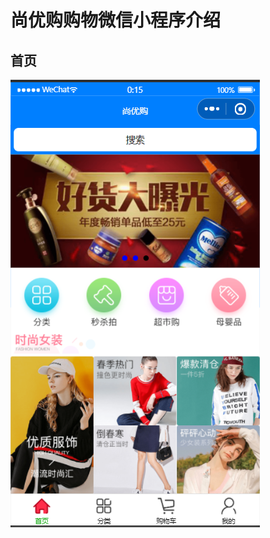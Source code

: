 # 尚优购购物微信小程序介绍
## 首页  
![Alt text](https://github.com/big-speaker/SYG-wxapplet/blob/master/image(must%20delete)/%E5%B0%9A%E4%BC%98%E8%B4%AD%E9%A6%96%E9%A1%B5.png)  
